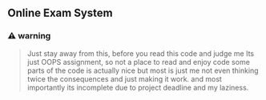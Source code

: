 ## Online Exam System

### ⚠️ warning
> Just stay away from this, before you read this code and judge me
> Its just OOPS assignment, so not a place to read and enjoy code
> some parts of the code is actually nice but most is just me not even thinking twice
> the consequences and just making it work.
> and most importantly its incomplete due to project deadline and my laziness.

